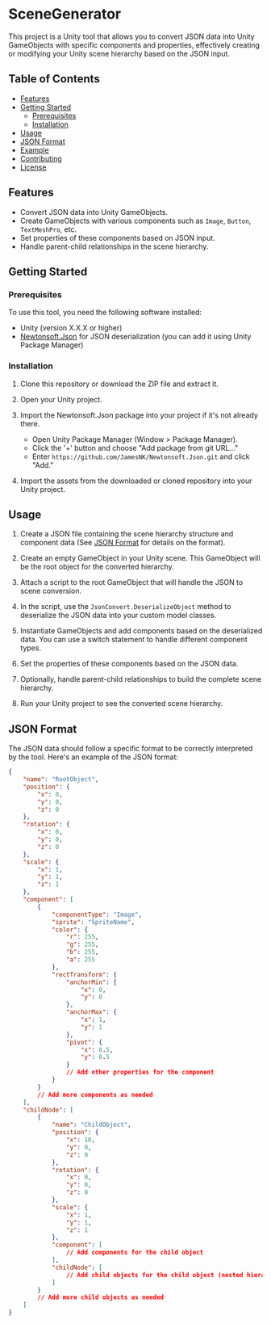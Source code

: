 # SceneGenerator

This project is a Unity tool that allows you to convert JSON data into Unity GameObjects with specific components and properties, effectively creating or modifying your Unity scene hierarchy based on the JSON input.

## Table of Contents

- [Features](#features)
- [Getting Started](#getting-started)
  - [Prerequisites](#prerequisites)
  - [Installation](#installation)
- [Usage](#usage)
- [JSON Format](#json-format)
- [Example](#example)
- [Contributing](#contributing)
- [License](#license)

## Features

- Convert JSON data into Unity GameObjects.
- Create GameObjects with various components such as `Image`, `Button`, `TextMeshPro`, etc.
- Set properties of these components based on JSON input.
- Handle parent-child relationships in the scene hierarchy.

## Getting Started

### Prerequisites

To use this tool, you need the following software installed:

- Unity (version X.X.X or higher)
- [Newtonsoft.Json](https://www.newtonsoft.com/json) for JSON deserialization (you can add it using Unity Package Manager)

### Installation

1. Clone this repository or download the ZIP file and extract it.

2. Open your Unity project.

3. Import the Newtonsoft.Json package into your project if it's not already there.

   - Open Unity Package Manager (Window > Package Manager).
   - Click the '+' button and choose "Add package from git URL..."
   - Enter `https://github.com/JamesNK/Newtonsoft.Json.git` and click "Add."

4. Import the assets from the downloaded or cloned repository into your Unity project.

## Usage

1. Create a JSON file containing the scene hierarchy structure and component data (See [JSON Format](#json-format) for details on the format).

2. Create an empty GameObject in your Unity scene. This GameObject will be the root object for the converted hierarchy.

3. Attach a script to the root GameObject that will handle the JSON to scene conversion.

4. In the script, use the `JsonConvert.DeserializeObject` method to deserialize the JSON data into your custom model classes.

5. Instantiate GameObjects and add components based on the deserialized data. You can use a switch statement to handle different component types.

6. Set the properties of these components based on the JSON data.

7. Optionally, handle parent-child relationships to build the complete scene hierarchy.

8. Run your Unity project to see the converted scene hierarchy.

## JSON Format

The JSON data should follow a specific format to be correctly interpreted by the tool. Here's an example of the JSON format:

```json
{
    "name": "RootObject",
    "position": {
        "x": 0,
        "y": 0,
        "z": 0
    },
    "rotation": {
        "x": 0,
        "y": 0,
        "z": 0
    },
    "scale": {
        "x": 1,
        "y": 1,
        "z": 1
    },
    "component": [
        {
            "componentType": "Image",
            "sprite": "SpriteName",
            "color": {
                "r": 255,
                "g": 255,
                "b": 255,
                "a": 255
            },
            "rectTransform": {
                "anchorMin": {
                    "x": 0,
                    "y": 0
                },
                "anchorMax": {
                    "x": 1,
                    "y": 1
                },
                "pivot": {
                    "x": 0.5,
                    "y": 0.5
                }
                // Add other properties for the component
            }
        }
        // Add more components as needed
    ],
    "childNode": [
        {
            "name": "ChildObject",
            "position": {
                "x": 10,
                "y": 0,
                "z": 0
            },
            "rotation": {
                "x": 0,
                "y": 0,
                "z": 0
            },
            "scale": {
                "x": 1,
                "y": 1,
                "z": 1
            },
            "component": [
                // Add components for the child object
            ],
            "childNode": [
                // Add child objects for the child object (nested hierarchy)
            ]
        }
        // Add more child objects as needed
    ]
}

